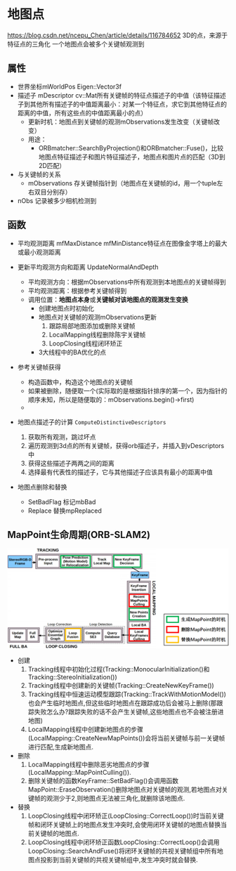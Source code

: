 # 地图点

https://blog.csdn.net/ncepu_Chen/article/details/116784652
3D的点，来源于特征点的三角化
一个地图点会被多个关键帧观测到

## 属性

+ 世界坐标mWorldPos Eigen::Vector3f
+ 描述子 mDescriptor cv::Mat所有关键帧的特征点描述子的中值（该特征描述子到其他所有描述子的中值距离最小：对某一个特征点，求它到其他特征点的距离的中值，所有这些点的中值距离最小的点）
  + 更新时机：地图点到关键帧的观测mObservations发生改变（关键帧改变）
  + 用途：
    + ORBmatcher::SearchByProjection()和ORBmatcher::Fuse()，比较地图点特征描述子和图片特征描述子，地图点和图片点的匹配（3D到2D匹配）
+ 与关键帧的关系
  + mObservations 存关键帧指针到（地图点在关键帧的id，用一个tuple左右双目分别存）
+ nObs 记录被多少相机检测到

## 函数

+ 平均观测距离
  mfMaxDistance mfMinDistance特征点在图像金字塔上的最大或最小观测距离
+ 更新平均观测方向和距离 UpdateNormalAndDepth

  + 平均观测方向：根据mObservations中所有观测到本地图点的关键帧得到
  + 平均观测距离：根据参考关键帧得到
  + 调用位置：**地图点本身**或**关键帧对该地图点的观测发生变换**
    + 创建地图点时初始化
    + 地图点对关键帧的观测mObservations更新
      1. 跟踪局部地图添加或删除关键帧
      2. LocalMapping线程删除陈宇关键帧
      3. LoopClosing线程闭环矫正
    + 3大线程中的BA优化的点
+ 参考关键帧获得

  + 构造函数中，构造这个地图点的关键帧
  + 如果被删除，随便取一个(实际取的是根据指针排序的第一个，因为指针的顺序未知，所以是随便取的：mObservations.begin()->first)
  +
+ 地图点描述子的计算 `ComputeDistinctiveDescriptors`

  1. 获取所有观测，跳过坏点
  2. 遍历观测到3d点的所有关键帧，获得orb描述子，并插入到vDescriptors中
  3. 获得这些描述子两两之间的距离
  4. 选择最有代表性的描述子，它与其他描述子应该具有最小的距离中值
+ 地图点删除和替换

  + SetBadFlag 标记mbBad
  + Replace 替换mpReplaced

## MapPoint生命周期(ORB-SLAM2)

![](./MapPoint.png)

+ 创建
  1. Tracking线程中初始化过程(Tracking::MonocularInitialization()和Tracking::StereoInitialization())
  2. Tracking线程中创建新的关键帧(Tracking::CreateNewKeyFrame())
  3. Tracking线程中恒速运动模型跟踪(Tracking::TrackWithMotionModel())也会产生临时地图点,但这些临时地图点在跟踪成功后会被马上删除(那跟踪失败怎么办?跟踪失败的话不会产生关键帧,这些地图点也不会被注册进地图)
  4. LocalMapping线程中创建新地图点的步骤(LocalMapping::CreateNewMapPoints())会将当前关键帧与前一关键帧进行匹配,生成新地图点.
+ 删除
  1. LocalMapping线程中删除恶劣地图点的步骤(LocalMapping::MapPointCulling()).
  2. 删除关键帧的函数KeyFrame::SetBadFlag()会调用函数MapPoint::EraseObservation()删除地图点对关键帧的观测,若地图点对关键帧的观测少于2,则地图点无法被三角化,就删除该地图点.
+ 替换
  1. LoopClosing线程中闭环矫正(LoopClosing::CorrectLoop())时当前关键帧和闭环关键帧上的地图点发生冲突时,会使用闭环关键帧的地图点替换当前关键帧的地图点.
  2. LoopClosing线程中闭环矫正函数LoopClosing::CorrectLoop()会调用LoopClosing::SearchAndFuse()将闭环关键帧的共视关键帧组中所有地图点投影到当前关键帧的共视关键帧组中,发生冲突时就会替换.

